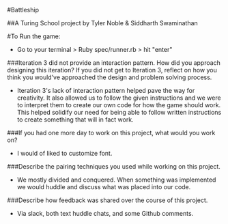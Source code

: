 #Battleship

##A Turing School project by Tyler Noble & Siddharth Swaminathan

#To Run the game:

- Go to your terminal > Ruby spec/runner.rb > hit "enter"

###Iteration 3 did not provide an interaction pattern. How did you approach designing this iteration? If you did not get to Iteration 3, reflect on how you think you would’ve approached the design and problem solving process.

- Iteration 3's lack of interaction pattern helped pave the way for creativity. It also allowed us to follow the given instructions and we were to interpret them to create our own code for how the game should work. This helped solidify our need for being able to follow written instructions to create something that will in fact work.  

###If you had one more day to work on this project, what would you work on?

- I would of liked to customize font. 

###Describe the pairing techniques you used while working on this project.

- We mostly divided and conquered. When something was implemented we would huddle and discuss what was placed into our code.

###Describe how feedback was shared over the course of this project.

- Via slack, both text huddle chats, and some Github comments.